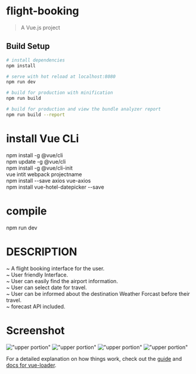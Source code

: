 # flight-booking

> A Vue.js project

## Build Setup

``` bash
# install dependencies
npm install

# serve with hot reload at localhost:8080
npm run dev

# build for production with minification
npm run build

# build for production and view the bundle analyzer report
npm run build --report
```
# install Vue CLi
npm install -g @vue/cli<br>
npm update -g @vue/cli<br>
npm install -g @vue/cli-init<br>
vue intit webpack projectname<br>
npm install --save axios vue-axios<br>
npm install vue-hotel-datepicker --save<br>

# compile
npm run dev

# DESCRIPTION
~ A flight booking interface for the  user. <br>
~ User friendly Interface. <br>
~ User can easily find the airport information. <br>
~ User can select date for travel. <br>
~ User can be informed about the destination Weather Forcast before their travel. <br>
~ forecast API included.<br>
# Screenshot 
!["upper portion"](https://i.ibb.co/PZRz6G7/Screenshot-from-2022-01-05-17-21-18.png)
!["upper portion"](https://i.ibb.co/6tsnYwy/Screenshot-from-2022-01-05-17-21-29.png)
!["upper portion"](https://i.ibb.co/rywMX5y/Screenshot-from-2022-01-05-17-21-59.png)
!["upper portion"](https://i.ibb.co/fYnkwJ2/Screenshot-from-2022-01-05-17-22-05.png)


For a detailed explanation on how things work, check out the [guide](http://vuejs-templates.github.io/webpack/) and [docs for vue-loader](http://vuejs.github.io/vue-loader).

